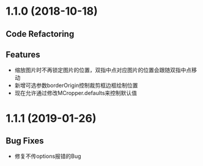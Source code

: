 # 1.1.0 (2018-10-18)

## Code Refactoring

## Features

* 缩放图片时不再锁定图片的位置，双指中点对应图片的位置会跟随双指中点移动
* 新增可选参数borderOrigin控制裁剪框边框绘制位置
* 现在允许通过修改MCropper.defaults来控制默认值

# 1.1.1 (2019-01-26)

## Bug Fixes

* 修复不传options报错的Bug
